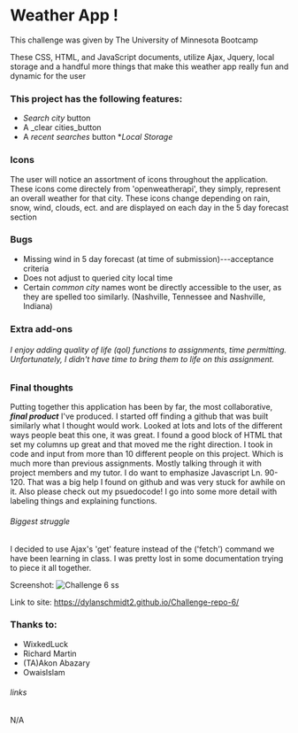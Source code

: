 # Weather App !

This challenge was given by The University of Minnesota Bootcamp 

These CSS, HTML, and JavaScript documents, utilize Ajax, Jquery, local storage and a handful more things that make this weather app really fun and dynamic for the user

### This project has the following features: 
* _Search city_ button
* A _clear cities_button
* A _recent searches_ button
*_Local Storage_

### Icons
The user will notice an assortment of icons throughout the application. These icons come directely from 'openweatherapi', they simply, represent an overall weather for that city. These icons change depending on rain, snow, wind, clouds, ect. and are displayed on each day in the 5 day forecast section
    
### Bugs

* Missing wind in 5 day forecast (at time of submission)---acceptance criteria
* Does not adjust to queried city local time
* Certain _common city_ names wont be directly accessible to the user, as they are spelled too similarly. (Nashville, Tennessee and Nashville, Indiana)

### Extra add-ons

###### I enjoy adding quality of life (qol) functions to assignments, time permitting. Unfortunately, I didn't have time to bring them to life on this assignment.


### Final thoughts
Putting together this application has been by far, the most collaborative, ***final product*** I've produced. I started off finding a github that was built similarly what I thought would work. Looked at lots and lots of the different ways people beat this one, it was great. I found a good block of HTML that set my columns up great and that moved me the right direction. I took in code and input from more than 10 different people on this project. Which is much more than previous assignments. Mostly talking through it with project members and my tutor. I do want to emphasize Javascript Ln. 90-120. That was a big help I found on github and was very stuck for awhile on it. Also please check out my psuedocode! I go into some more detail with labeling things and explaining functions.

###### Biggest struggle
I decided to use Ajax's 'get' feature instead of the ('fetch') command we have been learning in class. I was pretty lost in some documentation trying to piece it all together.


Screenshot:
![Challenge 6 ss](https://user-images.githubusercontent.com/109780961/195235953-9d0ef683-49b6-45c0-b44a-78b49aa8ab0a.PNG)


Link to site: https://dylanschmidt2.github.io/Challenge-repo-6/

### Thanks to:
* WixkedLuck
* Richard Martin
* (TA)Akon Abazary
* OwaisIslam
###### links

N/A
